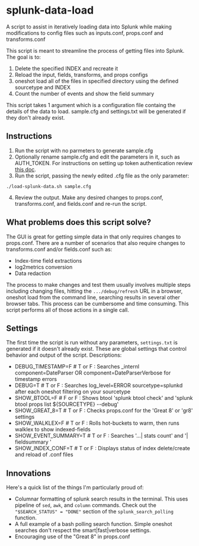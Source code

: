 # splunk-data-load
A script to assist in iteratively loading data into Splunk while making modifications to config files such as inputs.conf, props.conf and transforms.conf

This script is meant to streamline the process of getting files into Splunk.
The goal is to:
1. Delete the specified INDEX and recreate it
2. Reload the input, fields, transforms, and props configs
3. oneshot load all of the files in specified directory using the defined sourcetype and INDEX
4. Count the number of events and show the field summary

This script takes 1 argument which is a configuration file containg the details of
the data to load. sample.cfg and settings.txt will be generated if they don't already exist.

## Instructions
1. Run the script with no parmeters to generate sample.cfg
2. Optionally rename sample.cfg and edit the parameters in it, such as AUTH_TOKEN. For instructions on setting up token authentication review [this doc](https://docs.splunk.com/Documentation/Splunk/latest/Security/Setupauthenticationwithtokens).
3. Run the script, passing the newly edited .cfg file as the only parameter:
```
./load-splunk-data.sh sample.cfg
```
4. Review the output. Make any desired changes to props.conf, transforms.conf, and fields.conf and re-run the script.

## What problems does this script solve?
The GUI is great for getting simple data in that only requires changes to props.conf. There are a number of scenarios that also require changes to transforms.conf and/or fields.conf such as:
- Index-time field extractions
- log2metrics conversion
- Data redaction

The process to make changes and test them usually involves multiple steps including changing files, hitting the `.../debug/refresh` URL in a browser, oneshot load from the command line, searching results in several other browser tabs. This process can be cumbersome and time consuming. This script performs all of those actions in a single call. 

## Settings
The first time the script is run without any parameters, `settings.txt` is generated if it doesn't already exist. These are global settings that control behavior and output of the script. Descriptions:
- DEBUG_TIMESTAMP=F # T or F    : Searches _internl component=DateParser OR component=DateParserVerbose for timestamp errors
- DEBUG=T # T or F              : Searches log_level=ERROR sourcetype=splunkd after each oneshot filtering on your sourcetype
- SHOW_BTOOL=F # F or F         : Shows btool 'splunk btool check' and 'splunk btool props list ${SOURCETYPE} --debug'
- SHOW_GREAT_8=T # T or F       : Checks props.conf for the 'Great 8' or 'gr8' settings
- SHOW_WALKLEX=F # T or F       : Rolls hot-buckets to warm, then runs walklex to show indexed-fields
- SHOW_EVENT_SUMMARY=T # T or F : Searches '...| stats count' and '| fieldsummary ' 
- SHOW_INDEX_CONF=T # T or F    : Displays status of index delete/create and reload of .conf files

## Innovations
Here's a quick list of the things I'm particularly proud of:
- Columnar formatting of splunk search results in the terminal. This uses pipeline of `sed`, `awk`, and `column` commands. Check out the `"$SEARCH_STATUS" = "DONE"` section of the `splunk_search_polling` function.
- A full example of a bash polling search function. Simple oneshot searches don't respect the smart|fast|verbose settings.
- Encouraging use of the "Great 8" in props.conf

